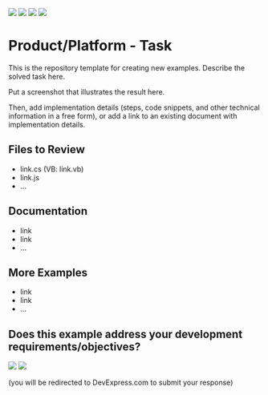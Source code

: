 <!-- default badges list -->
![](https://img.shields.io/endpoint?url=https://codecentral.devexpress.com/api/v1/VersionRange/978197817/24.2.6%2B)
[![](https://img.shields.io/badge/Open_in_DevExpress_Support_Center-FF7200?style=flat-square&logo=DevExpress&logoColor=white)](https://supportcenter.devexpress.com/ticket/details/T1290233)
[![](https://img.shields.io/badge/📖_How_to_use_DevExpress_Examples-e9f6fc?style=flat-square)](https://docs.devexpress.com/GeneralInformation/403183)
[![](https://img.shields.io/badge/💬_Leave_Feedback-feecdd?style=flat-square)](#does-this-example-address-your-development-requirementsobjectives)
<!-- default badges end -->
# Product/Platform - Task

This is the repository template for creating new examples. Describe the solved task here.

Put a screenshot that illustrates the result here.

Then, add implementation details (steps, code snippets, and other technical information in a free form), or add a link to an existing document with implementation details. 

## Files to Review

- link.cs (VB: link.vb)
- link.js
- ...

## Documentation

- link
- link
- ...

## More Examples

- link
- link
- ...
<!-- feedback -->
## Does this example address your development requirements/objectives?

[<img src="https://www.devexpress.com/support/examples/i/yes-button.svg"/>](https://www.devexpress.com/support/examples/survey.xml?utm_source=github&utm_campaign=xaf-blazor-aspire-advanced&~~~was_helpful=yes) [<img src="https://www.devexpress.com/support/examples/i/no-button.svg"/>](https://www.devexpress.com/support/examples/survey.xml?utm_source=github&utm_campaign=xaf-blazor-aspire-advanced&~~~was_helpful=no)

(you will be redirected to DevExpress.com to submit your response)
<!-- feedback end -->
